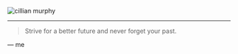 ![cillian murphy](https://github.com/user-attachments/assets/16a62fdb-6bc5-469e-a454-7f2ff48e62ef)

---
> Strive for a better future and never forget your past.

— me
